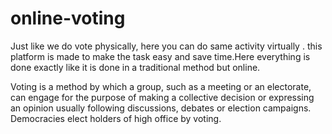 # online-voting
Just like we do vote physically, here you can do same activity virtually . this platform is made to make the task easy and save time.Here everything is done exactly like it is done in a traditional method but online.

Voting is a method by which a group, such as a meeting or an electorate, can engage for the purpose of making a collective decision or expressing an opinion usually following discussions, debates or election campaigns. Democracies elect holders of high office by voting.
